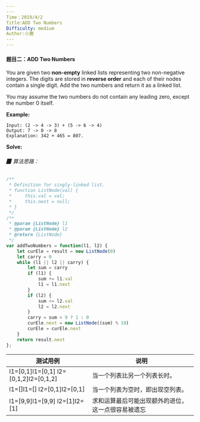 ```yaml
---
​---
Time：2019/4/2
Title:ADD Two Numbers
Difficulty: medium
Author:小鹿
​---
---
```




#### 题目二：ADD Two Numbers

You are given two **non-empty** linked lists representing two non-negative integers. The digits are stored in **reverse order** and each of their nodes contain a single digit. Add the two numbers and return it as a linked list.

You may assume the two numbers do not contain any leading zero, except the number 0 itself.

**Example:**

```
Input: (2 -> 4 -> 3) + (5 -> 6 -> 4)
Output: 7 -> 0 -> 8
Explanation: 342 + 465 = 807.
```



**Solve:** 

###### ▉ 算法思路：

> 

```javascript
/**
 * Definition for singly-linked list.
 * function ListNode(val) {
 *     this.val = val;
 *     this.next = null;
 * }
 */
/**
 * @param {ListNode} l1
 * @param {ListNode} l2
 * @return {ListNode}
 */
var addTwoNumbers = function(l1, l2) {
    let curEle = result = new ListNode(0)
    let carry = 0
    while (l1 || l2 || carry) {
        let sum = carry
        if (l1) {
            sum += l1.val
            l1 = l1.next
        }
        if (l2) {
            sum += l2.val
            l2 = l2.next
        }
        carry = sum > 9 ? 1 : 0
        curEle.next = new ListNode((sum) % 10)
        curEle = curEle.next
    }
    return result.next 
};
```

| 测试用例                               | 说明                                               |
| -------------------------------------- | -------------------------------------------------- |
| l1=[0,1]l1=[0,1]  l2=[0,1,2]l2=[0,1,2] | 当一个列表比另一个列表长时。                       |
| l1=[]l1=[]  l2=[0,1]l2=[0,1]           | 当一个列表为空时，即出现空列表。                   |
| l1=[9,9]l1=[9,9]  l2=[1]l2=[1]         | 求和运算最后可能出现额外的进位，这一点很容易被遗忘 |

